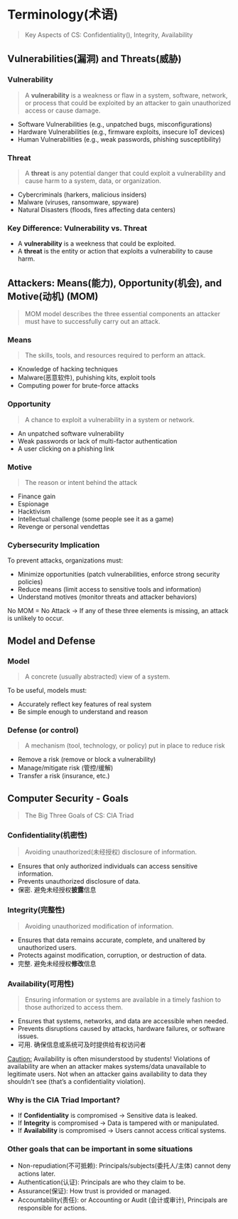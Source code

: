 # Terminology(术语)
> Key Aspects of CS: Confidentiality(), Integrity, Availability


## Vulnerabilities(漏洞) and Threats(威胁)

### Vulnerability
> A <b>vulnerability</b> is a weakness or flaw in a system, software, network, or process 
that could be exploited by an attacker to gain unauthorized access or cause damage.

 - Software Vulnerabilities (e.g., unpatched bugs, misconfigurations)
 - Hardware Vulnerabilities (e.g., firmware exploits, insecure loT devices)
 - Human Vulnerabilities (e.g., weak passwords, phishing susceptibility)

### Threat
> A <b>threat</b> is any potential danger that could exploit a vulnerability and 
cause harm to a system, data, or organization.

 - Cybercriminals (harkers, malicious insiders)
 - Malware (viruses, ransomware, spyware)
 - Natural Disasters (floods, fires affecting data centers)

### Key Difference: Vulnerability vs. Threat
 - A <b>vulnerability</b> is a weekness that could be exploited.
 - A <b>threat</b> is the entity or action that exploits a vulnerability to cause harm.


## Attackers: Means(能力), Opportunity(机会), and Motive(动机) (MOM)
> MOM model describes the three essential components an attacker must have to successfully carry out an attack.

### Means
> The skills, tools, and resources required to perform an attack.

 - Knowledge of hacking techniques
 - Malware(恶意软件), puhishing kits, exploit tools
 - Computing power for brute-force attacks

### Opportunity
> A chance to exploit a vulnerability in a system or network.

 - An unpatched software vulnerability
 - Weak passwords or lack of multi-factor authentication
 - A user clicking on a phishing link

### Motive
> The reason or intent behind the attack

 - Finance gain
 - Espionage 
 - Hacktivism
 - Intellectual challenge (some people see it as a game)
 - Revenge or personal vendettas

### Cybersecurity Implication

To prevent attacks, organizations must: 
 - Minimize opportunities (patch vulnerabilities, enforce strong security policies)
 - Reduce means (limit access to sensitive tools and information)
 - Understand motives (monitor threats and attacker behaviors)

No MOM = No Attack  -> If any of these three elements is missing, an attack is unlikely to occur.


## Model and Defense

### Model
> A concrete (usually abstracted) view of a system. 

To be useful, models must: 
 - Accurately reflect key features of real system
 - Be simple enough to understand and reason

### Defense (or control)
> A mechanism (tool, technology, or policy) put in place to reduce risk 

 - Remove a risk (remove or block a vulnerability)
 - Manage/mitigate risk (管控/缓解)
 - Transfer a risk (insurance, etc.)


## Computer Security - Goals
> The Big Three Goals of CS: CIA Triad

### Confidentiality(机密性)
> Avoiding unauthorized(未经授权) disclosure of information.

 - Ensures that only authorized individuals can access sensitive information.
 - Prevents unauthorized disclosure of data.
 - 保密. 避免未经授权<b>披露</b>信息

### Integrity(完整性)
> Avoiding unauthorized modification of information.

 - Ensures that data remains accurate, complete, and unaltered by unauthorized users.
 - Protects against modification, corruption, or destruction of data.
 - 完整. 避免未经授权<b>修改</b>信息

### Availability(可用性)
> Ensuring information or systems are available in a timely fashion to those authorized to access them.

 - Ensures that systems, networks, and data are accessible when needed.
 - Prevents disruptions caused by attacks, hardware failures, or software issues.
 - 可用. 确保信息或系统可及时提供给有权访问者

<ins>Caution:</ins> Availability is often misunderstood by students! 
Violations of availability are when an attacker makes systems/data unavailable to legitimate users. 
Not when an attacker gains availability to data they shouldn’t see (that’s a confidentiality violation).

### Why is the CIA Triad Important?

 - If <b>Confidentiality</b> is compromised -> Sensitive data is leaked.
 - If <b>Integrity</b> is compromised -> Data is tampered with or manipulated.
 - If <b>Availability</b> is compromised -> Users cannot access critical systems.

### Other goals that can be important in some situations

 - Non-repudiation(不可抵赖): Principals/subjects(委托人/主体) cannot deny actions later. 
 - Authentication(认证): Principals are who they claim to be.
 - Assurance(保证): How trust is provided or managed. 
 - Accountability(责任): or Accounting or Audit (会计或审计), Principals are responsible for actions. 
